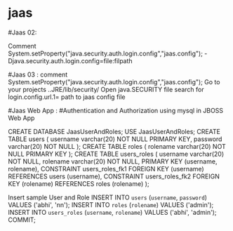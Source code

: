 # jaas


#Jaas 02:

Comment System.setProperty("java.security.auth.login.config","jaas.config");
-Djava.security.auth.login.config=file:filpath

#Jaas 03 :
comment System.setProperty("java.security.auth.login.config","jaas.config");
Go to your projects ..JRE/lib/security/
Open java.SECURITY file
search for login.config.url.1= path to jaas config file


#Jaas Web App :
#Authentication and Authorization using mysql in JBOSS Web App


CREATE DATABASE JaasUserAndRoles;
USE JaasUserAndRoles;
CREATE TABLE users (
username varchar(20) NOT NULL PRIMARY KEY,
password varchar(20) NOT NULL
);
CREATE TABLE roles (
rolename varchar(20) NOT NULL PRIMARY KEY
);
CREATE TABLE users_roles (
username varchar(20) NOT NULL,
rolename varchar(20) NOT NULL,
PRIMARY KEY (username, rolename),
CONSTRAINT users_roles_fk1 FOREIGN KEY (username) REFERENCES users (username),
CONSTRAINT users_roles_fk2 FOREIGN KEY (rolename) REFERENCES roles (rolename)
);

Insert sample User and Role
INSERT INTO `users` (`username`, `password`) VALUES ('abhi', 'nn');
INSERT INTO `roles` (`rolename`) VALUES ('admin');
INSERT INTO `users_roles` (`username`, `rolename`) VALUES ('abhi', 'admin');
COMMIT;
